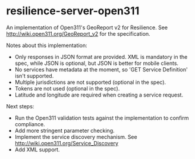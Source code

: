 resilience-server-open311
=========================

An implementation of Open311's GeoReport v2 for Resilience. See http://wiki.open311.org/GeoReport_v2 for the specification.

Notes about this implementation:
* Only responses in JSON format are provided. XML is mandatory in the spec, while JSON is optional, but JSON is better for mobile clients.
* No services have metadata at the moment, so 'GET Service Definition' isn't supported.
* Multiple jurisdictions are not supported (optional in the spec).
* Tokens are not used (optional in the spec).
* Latitude and longitude are required when creating a service request.

Next steps:
* Run the Open311 validation tests against the implementation to confirm compliance.
* Add more stringent parameter checking.
* Implement the service discovery mechanism. See http://wiki.open311.org/Service_Discovery
* Add XML support.

